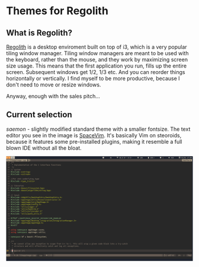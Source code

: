 # Themes for Regolith

## What is Regolith?
[Regolith](https://regolith-linux.org/) is a desktop enviroment built on top of i3, which is a very popular tiling window manager. Tiling window managers are meant to be used with the keyboard, rather than the mouse, and they work by maximizing screen size usage. This means that the first application you run, fills up the entire screen. Subsequent windows get 1/2, 1/3 etc. And you can reorder things horizontally or vertically. I find myself to be more productive, because I don't need to move or resize windows.

Anyway, enough with the sales pitch...

## Current selection
*saemon* - slightly modified standard theme with a smaller fontsize. 
The text editor you see in the image is [SpaceVim](https://spacevim.org/). It's basically Vim on steoroids, because it features some pre-installed plugins, making it resemble a full blown IDE without all the bloat.

![theme screenshot](theme_screenshot.png)
